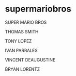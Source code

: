 # supermariobros
SUPER MARIO BROS

THOMAS SMITH

TONY LOPEZ

IVAN PARRALES

VINCENT DEAUGUSTINE

BRYAN LORENTZ
